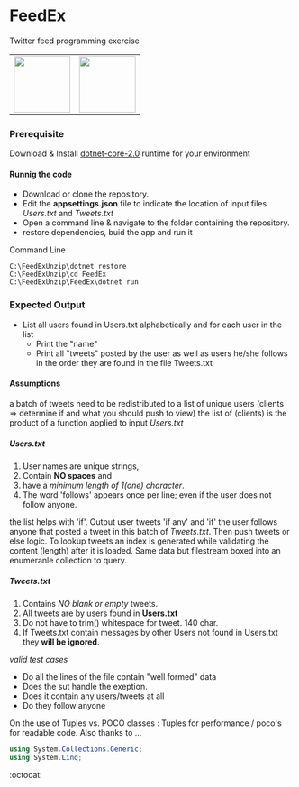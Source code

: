# FeedEx
Twitter feed programming exercise

<table>
  <tr><td>
<img src="https://docs.microsoft.com/en-us/dotnet/images/hub/netcore.svg" width="100">
  </td><td>
<img src="https://docs.microsoft.com/en-us/dotnet/images/hub/csharp.svg" width="100">
  </td></tr>
</table>

### Prerequisite
Download & Install [dotnet-core-2.0](https://www.microsoft.com/net/download/Windows/run) runtime for your environment

#### Runnig the code
* Download or clone the repository.
* Edit the **appsettings.json** file to indicate the location of input files *Users.txt* and *Tweets.txt*
* Open a command line & navigate to the folder containing the repository.
* restore dependencies, buid the app and run it

Command Line
```
C:\FeedExUnzip\dotnet restore
C:\FeedExUnzip\cd FeedEx
C:\FeedExUnzip\FeedEx\dotnet run
```
### Expected Output
* List all users found in Users.txt alphabetically and for each user in the list
  * Print the "name"
  * Print all "tweets" posted by the user as well as users he/she follows in the order they are found in the file Tweets.txt

#### Assumptions
a batch of tweets need to be redistributed to a list of unique users 
(clients => determine if and what you should push to view)
the list of (clients) is the product of a function applied to input *Users.txt* 

##### Users.txt
1. User names are unique strings,
2. Contain **NO spaces** and 
3. have a *minimum length of 1(one) character*.
4. The word 'follows' appears once per line; even if the user does not follow anyone.


the list helps with 'if'. 
Output user tweets 'if any' and 'if' the user follows anyone that posted a tweet in this batch of *Tweets.txt*. Then push tweets or else logic. To lookup tweets an index is generated while validating the content (length) after it is loaded. Same data but filestream boxed into an enumeranle collection to query.
##### Tweets.txt
1. Contains *NO blank or empty* tweets.
2. All tweets are by users found in **Users.txt**
3. Do not have to trim() whitespace for tweet. 140 char.
4. If Tweets.txt contain messages by other Users not found in Users.txt they **will be ignored**.

  *valid test cases*
  * Do all the lines of the file contain "well formed" data 
  * Does the sut handle the exeption.
  * Does it contain any users/tweets at all 
  * Do they follow anyone

On the use of Tuples vs. POCO classes : Tuples for performance / poco's for readable code.
Also thanks to ...
```C#
using System.Collections.Generic;
using System.Linq;
```
:octocat:
